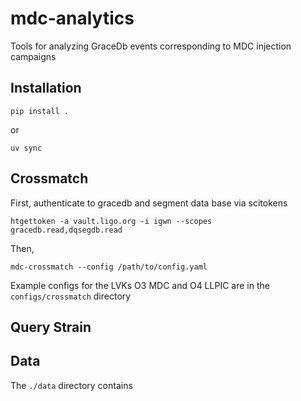 # mdc-analytics
Tools for analyzing GraceDb events corresponding to MDC injection campaigns

## Installation

```
pip install .
```

or

```
uv sync
```

## Crossmatch
First, authenticate to gracedb and segment data base via scitokens

```
htgettoken -a vault.ligo.org -i igwn --scopes gracedb.read,dqsegdb.read
```

Then, 

```
mdc-crossmatch --config /path/to/config.yaml
```

Example configs for the LVKs O3 MDC and O4 LLPIC are in the `configs/crossmatch` directory


## Query Strain


## Data

The `./data` directory contains 
